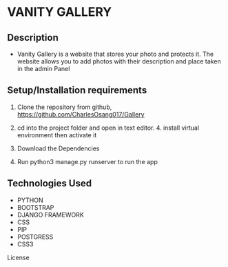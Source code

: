 # VANITY GALLERY
## Description
* Vanity Gallery is a website that stores your photo and protects it. The website allows you to add photos with their description and place taken in the admin Panel
## Setup/Installation requirements
1. Clone  the repository from github, https://github.com/CharlesOsang017/Gallery

3. cd into the project folder and open in text editor. 4. install virtual environment then activate it
4. Download the Dependencies
4. Run python3 manage.py runserver to run the app




## Technologies Used
* PYTHON
* BOOTSTRAP
* DJANGO FRAMEWORK
* CSS
* PIP
* POSTGRESS
* CSS3

License
